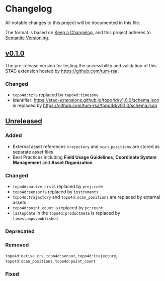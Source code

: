# Changelog
All notable changes to this project will be documented in this file.

The format is based on [Keep a Changelog](https://keepachangelog.com/en/1.0.0/),
and this project adheres to [Semantic Versioning](https://semver.org/spec/v2.0.0.html).



## [v0.1.0]

The pre-release version for testing the accessibility and validation of this STAC extension hosted by https://github.com/tum-rsa.

### Changed

- `topo4d:tz` is replaced by `topo4d:timezone`
- Identifier: <https://stac-extensions.github.io/topo4d/v1.0.0/schema.json> is replaced by <https://github.com/tum-rsa/topo4d/v0.1.0/schema.json>


## [Unreleased]

### Added

- External asset references `trajectory` and `scan_positions` are stored as separate asset files
- Best Practices including **Field Usage Guidelines**, **Coordinate System Management** and **Asset Organization**

### Changed

- `topo4d:native_crs` is replaced by `proj:code`
- `topo4d:sensor` is replaced by `instruments`
- `topo4d:trajectory` and `topo4d:scan_positions` are replaced by external assets
- `topo4d:point_count` is replaced by `pc:count`
- `lastupdate` in the `topo4d:productmeta` is replaced by `timestamps:published`

### Deprecated

### Removed

`topo4d:native_crs`, `topo4d:sensor`, `topo4d:trajectory`, `topo4d:scan_positions`, `topo4d:point_count`

### Fixed

[v0.1.0]: <https://github.com/tum-rsa/topo4d/v0.1.0>
[Unreleased]: <https://github.com/tum-rsa/topo4d...HEAD>